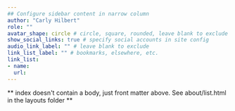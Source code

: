```yaml
---
## Configure sidebar content in narrow column
author: "Carly Hilbert"
role: ""
avatar_shape: circle # circle, square, rounded, leave blank to exclude
show_social_links: true # specify social accounts in site config
audio_link_label: "" # leave blank to exclude
link_list_label: "" # bookmarks, elsewhere, etc.
link_list:
- name:
  url: 
---
```


** index doesn't contain a body, just front matter above.
See about/list.html in the layouts folder **
